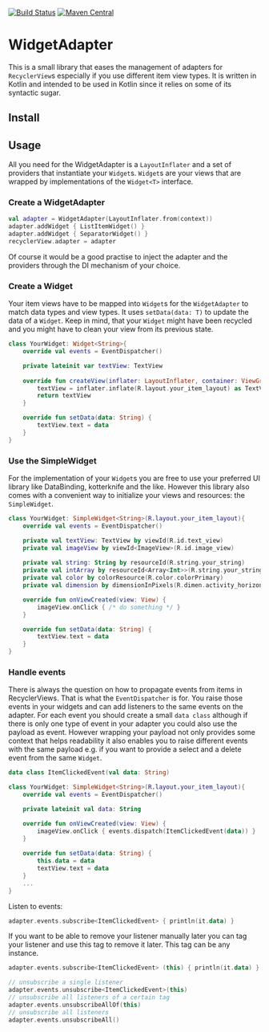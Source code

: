 [![Build Status](https://travis-ci.org/WeltN24/WidgetAdapter.svg?branch=master)](https://travis-ci.org/WeltN24/WidgetAdapter)
[![Maven Central](https://img.shields.io/maven-central/v/de.welt/widgetadapter.svg)](http://search.maven.org/#search%7Cga%7C1%7Cg%3A%22de.welt%22%20AND%20a%3A%widgetadapter%22)
# WidgetAdapter
This is a small library that eases the management of adapters for ```RecyclerView```s especially if you use different item view types. It is written in Kotlin and intended to be used in Kotlin since it relies on some of its syntactic sugar.
## Install
## Usage
All you need for the WidgetAdapter is a ```LayoutInflater``` and a set of providers that instantiate your ```Widget```s. ```Widget```s are your views that are wrapped by implementations of the ```Widget<T>``` interface.
### Create a WidgetAdapter
```kotlin
val adapter = WidgetAdapter(LayoutInflater.from(context))
adapter.addWidget { ListItemWidget() }        
adapter.addWidget { SeparatorWidget() }        
recyclerView.adapter = adapter
```
Of course it would be a good practise to inject the adapter and the providers through the DI mechanism of your choice. 
### Create a Widget
Your item views have to be mapped into ```Widget```s for the ```WidgetAdapter``` to match data types and view types. It uses ```setData(data: T)``` to update the data of a ```Widget```. Keep in mind, that your ```Widget``` might have been recycled and you might have to clean your view from its previous state.
```kotlin
class YourWidget: Widget<String>{
    override val events = EventDispatcher()

    private lateinit var textView: TextView
    
    override fun createView(inflater: LayoutInflater, container: ViewGroup?): View {
        textView = inflater.inflate(R.layout.your_item_layout) as TextView
        return textView
    }

    override fun setData(data: String) {
        textView.text = data
    }
}
```
### Use the SimpleWidget
For the implementation of your ```Widget```s you are free to use your preferred UI library like DataBinding, kotterknife and the like. However this library also comes with a convenient way to initialize your views and resources: the ```SimpleWidget```.
```kotlin
class YourWidget: SimpleWidget<String>(R.layout.your_item_layout){
    override val events = EventDispatcher()

    private val textView: TextView by viewId(R.id.text_view)
    private val imageView by viewId<ImageView>(R.id.image_view)
    
    private val string: String by resourceId(R.string.your_string)
    private val intArray by resourceId<Array<Int>>(R.string.your_string)
    private val color by colorResource(R.color.colorPrimary)
    private val dimension by dimensionInPixels(R.dimen.activity_horizontal_margin)

    override fun onViewCreated(view: View) {
        imageView.onClick { /* do something */ }
    }

    override fun setData(data: String) {
        textView.text = data
    }
}
```
### Handle events
There is always the question on how to propagate events from items in RecyclerViews. That is what the ```EventDispatcher``` is for. You raise those events in your widgets and can add listeners to the same events on the adapter. For each event you should create a small ```data class``` although if there is only one type of event in your adapter you could also use the payload as event. However wrapping your payload not only provides some context that helps readability it also enables you to raise different events with the same payload e.g. if you want to provide a select and a delete event from the same ```Widget```.

```kotlin
data class ItemClickedEvent(val data: String)

class YourWidget: SimpleWidget<String>(R.layout.your_item_layout){
    override val events = EventDispatcher()

    private lateinit val data: String

    override fun onViewCreated(view: View) {
        imageView.onClick { events.dispatch(ItemClickedEvent(data)) }
    }
    
    override fun setData(data: String) {
        this.data = data
        textView.text = data
    }
    ...
}
```
Listen to events:
```kotlin
adapter.events.subscribe<ItemClickedEvent> { println(it.data) }
```
If you want to be able to remove your listener manually later you can tag your listener and use this tag to remove it later. This tag can be any instance.
```kotlin
adapter.events.subscribe<ItemClickedEvent> (this) { println(it.data) }

// unsubscribe a single listener
adapter.events.unsubscribe<ItemClickedEvent>(this)
// unsubscribe all listeners of a certain tag
adapter.events.unsubscribeAllOf(this)
// unsubscribe all listeners
adapter.events.unsubscribeAll()
```
